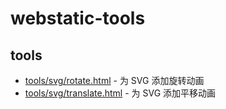 # webstatic-tools

## tools
- [tools/svg/rotate.html](/tools/svg/rotate.html) - 为 SVG 添加旋转动画
- [tools/svg/translate.html](/tools/svg/rotate.html) - 为 SVG 添加平移动画
